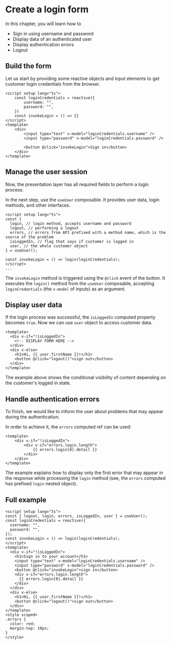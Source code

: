 <script setup>
import StackBlitzLiveExample from '../components/StackBlitzLiveExample.vue'
</script>

# Create a login form

In this chapter, you will learn how to

- Sign in using username and password
- Display data of an authenticated user
- Display authentication errors
- Logout

## Build the form

Let us start by providing some reactive objects and input elements to get customer login credentials from the browser.

```vue{3,4,10,11}
<script setup lang="ts">
    const loginCredentials = reactive({
        username: "",
        password: "",
    })
    const invokeLogin = () => {}
</script>
<template>
    <div>
        <input type="text" v-model="loginCredentials.username" />
        <input type="password" v-model="loginCredentials.password" />

        <button @click="invokeLogin">Sign in</button>
    </div>
</template>
```

## Manage the user session

Now, the presentation layer has all required fields to perform a login process.

In the next step, use the `useUser` composable. It provides user data, login methods, and other interfaces.

```vue
<script setup lang="ts">
const {
  login, // login method, accepts username and password
  logout, // performing a logout
  errors, // errors from API prefixed with a method name, which is the source of the problem
  isLoggedIn, // flag that says if customer is logged in
  user, // the whole customer object
} = useUser();

const invokeLogin = () => login(loginCredentials);
</script>
...
```

The `invokeLogin` method is triggered using the `@click` event of the button. It executes the `login()` method from the `useUser` composable, accepting `loginCredentials` (the `v-model` of inputs) as an argument.

## Display user data

If the login process was successful, the `isLoggedIn` computed property becomes `true`. Now we can use `user` object to access customer data.

```vue{2,6}
<template>
  <div v-if="!isLoggedIn">
    <!-- DISPLAY FORM HERE -->
  </div>
  <div v-else>
    <h1>Hi, {{ user.firstName }}!</h1>
    <button @click="logout()">sign out</button>
  </div>
</template>
```

The example above shows the conditional visibility of content depending on the customer's logged in state.

## Handle authentication errors

To finish, we would like to inform the user about problems that may appear during the authentication.

In order to achieve it, the `errors` computed ref can be used:

```vue{5}
<template>
    <div v-if="!isLoggedIn">
        <div v-if="errors.login.length">
            {{ errors.login[0].detail }}
        </div>
    </div>
</template>
```

The example explains how to display only the first error that may appear in the response while processing the `login` method (see, the `errors` computed has prefixed `login` nested object).

## Full example

```vue
<script setup lang="ts">
const { logout, login, errors, isLoggedIn, user } = useUser();
const loginCredentials = reactive({
  username: "",
  password: "",
});
const invokeLogin = () => login(loginCredentials);
</script>
<template>
  <div v-if="!isLoggedIn">
    <h1>Sign in to your account</h1>
    <input type="text" v-model="loginCredentials.username" />
    <input type="password" v-model="loginCredentials.password" />
    <button @click="invokeLogin">sign in</button>
    <div v-if="errors.login.length">
      {{ errors.login[0].detail }}
    </div>
  </div>
  <div v-else>
    <h1>Hi, {{ user.firstName }}!</h1>
    <button @click="logout()">sign out</button>
  </div>
</template>
<style scoped>
.errors {
  color: red;
  margin-top: 10px;
}
</style>
```

<StackBlitzLiveExample projectId="mkucmus/frontends-examples" example="LoginForm" />
